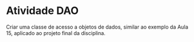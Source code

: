 # Atividade DAO

Criar uma classe de acesso a objetos de dados, similar ao exemplo da Aula 15, aplicado ao projeto final da disciplina.
